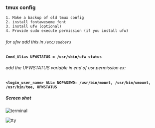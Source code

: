 ### tmux config


    1. Make a backup of old tmux config
    2. install fontawesome font 
    3. install ufw (optional)
    4. Provide sudo execute permission (if you install ufw)


###### for ufw add this in ` /etc/sudoers ` 
    
####   ` Cmnd_Alias UFWSTATUS = /usr/sbin/ufw status `

###### add the UFWSTATUS variable in end of usr permission  ex:

####   ` <login_user_name> ALL= NOPASSWD: /usr/bin/mount, /usr/bin/umount, /usr/bin/tee, UFWSTATUS `

##### Screen shot

![terminal](https://github.com/viyoriya/tmux/blob/main/screenshot/2023-terminal.png "terminal screenshot")

![tty](https://github.com/viyoriya/tmux/blob/main/screenshot/2023-tty.png "tty screenshot")
  
